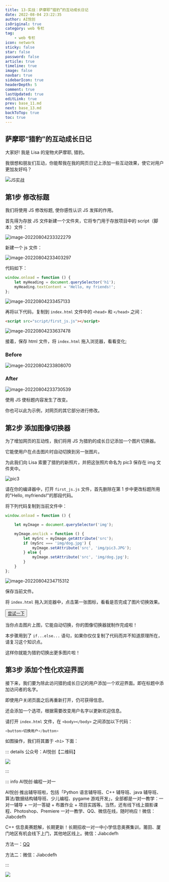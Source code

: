 ```yaml
---
title: 13-实战：萨摩耶“猎豹”的互动成长日记
date: 2022-08-04 23:22:35
author: AI悦创
isOriginal: true
category: web 专栏
tag:
    - web 专栏
icon: network
sticky: false
star: false
password: false
article: true
timeline: true
image: false
navbar: true
sidebarIcon: true
headerDepth: 5
comment: true
lastUpdated: true
editLink: true
prev: base_11.md
next: base_13.md
backToTop: true
toc: true
---
```


## 萨摩耶“猎豹”的互动成长日记

大家好! 我是 Lisa 的宠物犬萨摩耶, 猎豹。

我很想和朋友们互动，你能帮我在我的网页日记上添加一些互动效果，使它对用户更加友好吗？

![JS实战](./base_12.assets/1564991359624001.jpg)

## 第1步 修改标题

我们将使用 JS 修改标题, 使你感性认识 JS 发挥的作用。

首先得为存放 JS 文件新建一个文件夹，它将专门用于存放项目中的 script（脚本）文件：

![image-20220804233322279](./base_12.assets/image-20220804233322279.png)

新建一个 js 文件：

![image-20220804233403297](./base_12.assets/image-20220804233403297.png)



代码如下：

```javascript
window.onload = function () {
    let myHeading = document.querySelector('h1');
    myHeading.textContent = 'Hello, my friends!';
};
```

![image-20220804233457133](./base_12.assets/image-20220804233457133.png)

再将以下代码，复制到 `index.html` 文件中的 `<head>` 和 `</head>` 之间：

```html
<script src="script/first_js.js"></script>
```

![image-20220804233637478](./base_12.assets/image-20220804233637478.png)

接着，保存 html 文件，将 `index.html` 拖入浏览器，看看变化;

### Before

![image-20220804233808070](./base_12.assets/image-20220804233808070.png)

### After

![image-20220804233730539](./base_12.assets/image-20220804233730539.png)

使用 JS 使标题内容发生了改变。

你也可以此为示例，对网页的其它部分进行修改。

## 第2步 添加图像切换器

为了增加网页的互动性，我们将用 JS 为猎豹的成长日记添加一个图片切换器。

它能使用户在点击图片时自动切换到另一张图片。

为此我们向 Lisa 索要了猎豹的新照片，并把这张照片命名为 pic3 保存在 img 文件夹中。

![pic3](./base_12.assets/1564912856214029.jpg)

请在你的编译器中，打开 `first_js.js` 文件，首先删除在第 1 步中更改标题所用的"Hello, myfriends!"的那段代码。

将下列代码复制到当前文件中：

```javascript
window.onload = function () {

    let myImage = document.querySelector('img');

    myImage.onclick = function () {
        let mySrc = myImage.getAttribute('src');
        if (mySrc === 'img/dog.jpg') {
            myImage.setAttribute('src', 'img/pic3.JPG');
        } else {
            myImage.setAttribute('src', 'img/dog.jpg');
        }
    }
};
```

![image-20220804234715312](./base_12.assets/image-20220804234715312.png)

保存当前文件。

将 `index.html` 拖入浏览器中，点击第一张图标，看看是否完成了图片切换效果。

<button name="button" style="color: black"><a href="https://bornforthis.cn/web_runing/web_base/base_13/01/base_13-1.html" target="_blank">尝试一下</a></button>

当你点击图片上图，它能自动切换，你的图像切换器就制作完成啦！

本步骤用到了 `if...else...` 语句，如果你仅仅复制了代码而并不知道原理所在，请复习这个知识点。

这样你就能为猎豹切换出更多图片啦！

## 第3步 添加个性化欢迎界面

接下来，我们要为除此访问猎豹成长日记的用户添加一个欢迎界面。即在标题中添加访问者的名字。

即使用户关闭页面之后再重新打开，仍可获得信息。

还会添加一个选项，根据需要改变用户名字以更新欢迎信息。

请打开 `index.html` 文件，在 `<body></body>` 之间添加以下代码：

```java
<button>切换用户</button>
```

如图操作，我们将其置于 `<h1>` 下面：



::: details 公众号：AI悦创【二维码】

![](/gzh.jpg)

:::

::: info AI悦创·编程一对一

AI悦创·推出辅导班啦，包括「Python 语言辅导班、C++ 辅导班、java 辅导班、算法/数据结构辅导班、少儿编程、pygame 游戏开发」，全部都是一对一教学：一对一辅导 + 一对一答疑 + 布置作业 + 项目实践等。当然，还有线下线上摄影课程、Photoshop、Premiere 一对一教学、QQ、微信在线，随时响应！微信：Jiabcdefh

C++ 信息奥赛题解，长期更新！长期招收一对一中小学信息奥赛集训，莆田、厦门地区有机会线下上门，其他地区线上。微信：Jiabcdefh

方法一：[QQ](http://wpa.qq.com/msgrd?v=3&uin=1432803776&site=qq&menu=yes)

方法二：微信：Jiabcdefh

:::

![](/zsxq.jpg)









